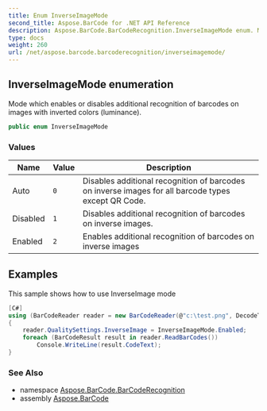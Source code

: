 ```yaml
---
title: Enum InverseImageMode
second_title: Aspose.BarCode for .NET API Reference
description: Aspose.BarCode.BarCodeRecognition.InverseImageMode enum. Mode which enables or disables additional recognition of barcodes on images with inverted colors luminance
type: docs
weight: 260
url: /net/aspose.barcode.barcoderecognition/inverseimagemode/
---
```

## InverseImageMode enumeration

Mode which enables or disables additional recognition of barcodes on images with inverted colors (luminance).

```csharp
public enum InverseImageMode
```

### Values

| Name | Value | Description |
| --- | --- | --- |
| Auto | `0` | Disables additional recognition of barcodes on inverse images for all barcode types except QR Code. |
| Disabled | `1` | Disables additional recognition of barcodes on inverse images. |
| Enabled | `2` | Enables additional recognition of barcodes on inverse images |

## Examples

This sample shows how to use InverseImage mode

```csharp
[C#]
using (BarCodeReader reader = new BarCodeReader(@"c:\test.png", DecodeType.Code39Extended, DecodeType.Code128))
{
    reader.QualitySettings.InverseImage = InverseImageMode.Enabled;
    foreach (BarCodeResult result in reader.ReadBarCodes())
        Console.WriteLine(result.CodeText);
}
```

### See Also

* namespace [Aspose.BarCode.BarCodeRecognition](../../aspose.barcode.barcoderecognition/)
* assembly [Aspose.BarCode](../../)


